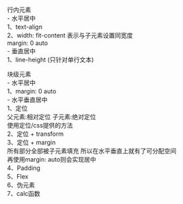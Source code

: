 #  

行内元素  
    - 水平居中  
    1、text-align  
    2、width: fit-content 表示与子元素设置同宽度  
        margin: 0 auto  
    - 垂直居中  
    1、line-height (只针对单行文本)  

块级元素  
    - 水平居中  
    1、margin: 0 auto  
    - 水平垂直居中  
    1、定位  
        父元素:相对定位 子元素:绝对定位  
        使用定位/css提供的方法  
    2、定位 + transform  
    3、定位 + margin  
        所有部分全部被子元素填充 所以在水平垂直上就有了可分配空间  
        再使用margin: auto则会实现居中  
    4、Padding  
    5、Flex  
    6、伪元素  
    7、calc函数  
